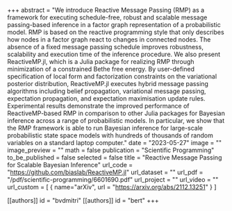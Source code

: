 +++
abstract = "We introduce Reactive Message Passing (RMP) as a framework for executing schedule-free, robust and scalable message passing-based inference in a factor graph representation of a probabilistic model. RMP is based on the reactive programming style that only describes how nodes in a factor graph react to changes in connected nodes. The absence of a fixed message passing schedule improves robustness, scalability and execution time of the inference procedure. We also present ReactiveMP.jl, which is a Julia package for realizing RMP through minimization of a constrained Bethe free energy. By user-defined specification of local form and factorization constraints on the variational posterior distribution, ReactiveMP.jl executes hybrid message passing algorithms including belief propagation, variational message passing, expectation propagation, and expectation maximisation update rules. Experimental results demonstrate the improved performance of ReactiveMP-based RMP in comparison to other Julia packages for Bayesian inference across a range of probabilistic models. In particular, we show that the RMP framework is able to run Bayesian inference for large-scale probabilistic state space models with hundreds of thousands of random variables on a standard laptop computer."
date = "2023-05-27"
image = ""
image_preview = ""
math = false
publication = "Scientific Programming"
to_be_published = false
selected = false
title = "Reactive Message Passing for Scalable Bayesian Inference"
url_code = "https://github.com/biaslab/ReactiveMP.jl"
url_dataset = ""
url_pdf = "/pdf/scientific-programming/6601690.pdf"
url_project = ""
url_video = ""
url_custom = [ { name="arXiv", url = "https://arxiv.org/abs/2112.13251" } ]

[[authors]]
    id = "bvdmitri"
[[authors]]
    id = "bert"
+++

